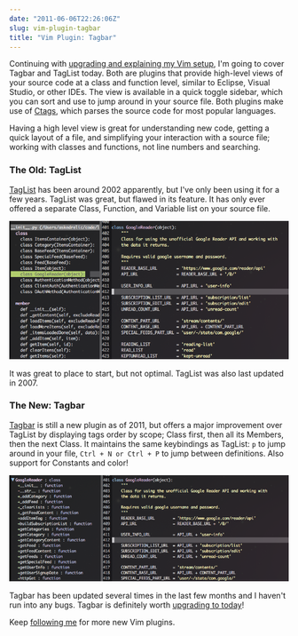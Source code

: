```yaml
---
date: "2011-06-06T22:26:06Z"
slug: vim-plugin-tagbar
title: "Vim Plugin: Tagbar"
---
```


Continuing with [upgrading and explaining my Vim setup][1], I'm going to cover
Tagbar and TagList today. Both are plugins that provide high-level views of your
source code at a class and function level, similar to Eclipse, Visual Studio, or
other IDEs. The view is available in a quick toggle sidebar, which you can sort
and use to jump around in your source file. Both plugins make use of [Ctags][2],
which parses the source code for most popular languages.

Having a high level view is great for understanding new code, getting a quick
layout of a file, and simplifying your interaction with a source file; working
with classes and functions, not line numbers and searching.

### The Old: TagList

[TagList][3] has been around 2002 apparently, but I've only been using it for a
few years. TagList was great, but flawed in its feature. It has only ever
offered a separate Class, Function, and Variable list on your source file.

![TagList][4]

It was great to place to start, but not optimal. TagList was also last updated
in 2007.

### The New: Tagbar

[Tagbar][5] is still a new plugin as of 2011, but offers a major improvement
over TagList by displaying tags order by scope; Class first, then all its
Members, then the next Class. It maintains the same keybindings as TagList: `p`
to jump around in your file, `Ctrl + N or Ctrl + P` to jump between definitions.
Also support for Constants and color!

![Tagbar][6]

Tagbar has been updated several times in the last few months and I haven't run
into any bugs. Tagbar is definitely worth [upgrading to today][7]!

Keep [following me][8] for more new Vim plugins.

[1]: /2011/05/30/the-state-of-my-vim-configuration/
[2]: http://ctags.sourceforge.net/
[3]: http://vim-taglist.sourceforge.net/
[4]: /pic/tag-1.png
[5]: http://majutsushi.github.com/tagbar/
[6]: /pic/tag-2.png
[7]: http://majutsushi.github.com/tagbar/
[8]: /code/feed
